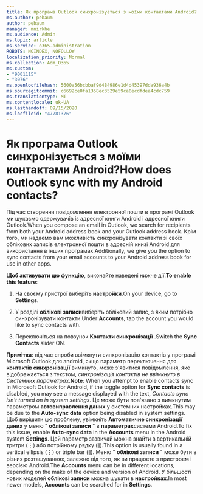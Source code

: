 ```yaml
---
title: Як програма Outlook синхронізується з моїми контактами Android?
ms.author: pebaum
author: pebaum
manager: mnirkhe
ms.audience: Admin
ms.topic: article
ms.service: o365-administration
ROBOTS: NOINDEX, NOFOLLOW
localization_priority: Normal
ms.collection: Adm_O365
ms.custom:
- "9001115"
- "3076"
ms.openlocfilehash: 5600a56bcbbaf9d484986e1d4d45397dda936a4b
ms.sourcegitcommit: c6692ce0fa1358ec3529e59ca0ecdfdea4cdc759
ms.translationtype: MT
ms.contentlocale: uk-UA
ms.lasthandoff: 09/15/2020
ms.locfileid: "47781376"
---
```

# <a name="how-does-outlook-sync-with-my-android-contacts"></a><span data-ttu-id="7df37-102">Як програма Outlook синхронізується з моїми контактами Android?</span><span class="sxs-lookup"><span data-stu-id="7df37-102">How does Outlook sync with my Android contacts?</span></span>

<span data-ttu-id="7df37-103">Під час створення повідомлення електронної пошти в програмі Outlook ми шукаємо одержувачів із адресної книги Android і адресної книги Outlook.</span><span class="sxs-lookup"><span data-stu-id="7df37-103">When you compose an email in Outlook, we search for recipients from both your Android address book and your Outlook address book.</span></span> <span data-ttu-id="7df37-104">Крім того, ми надаємо вам можливість синхронізувати контакти зі своїх облікових записів електронної пошти в адресній книзі Android для використання в інших програмах.</span><span class="sxs-lookup"><span data-stu-id="7df37-104">Additionally, we give you the option to sync contacts from your email accounts to your Android address book for use in other apps.</span></span> 
 
<span data-ttu-id="7df37-105">**Щоб активувати цю функцію**, виконайте наведені нижче дії.</span><span class="sxs-lookup"><span data-stu-id="7df37-105">**To enable this feature**:</span></span>
 
1. <span data-ttu-id="7df37-106">На своєму пристрої виберіть **настройки**.</span><span class="sxs-lookup"><span data-stu-id="7df37-106">On your device, go to **Settings**.</span></span>

2. <span data-ttu-id="7df37-107">У розділі **облікові записи**виберіть обліковий запис, з яким потрібно синхронізувати контакти.</span><span class="sxs-lookup"><span data-stu-id="7df37-107">Under **Accounts**, tap the account you would like to sync contacts with.</span></span>

3. <span data-ttu-id="7df37-108">Переключіться на повзунок **Контакти синхронізації** .</span><span class="sxs-lookup"><span data-stu-id="7df37-108">Switch the **Sync Contacts** slider ON.</span></span>
 
<span data-ttu-id="7df37-109">**Примітка**: під час спроби ввімкнути синхронізацію контактів у програмі Microsoft Outlook для android, якщо параметр переключення для **контактів синхронізації** вимкнуто, може з'явитися повідомлення, яке відображається з текстом, *синхронізація контактів не ввімкнуто в Системних параметрах*.</span><span class="sxs-lookup"><span data-stu-id="7df37-109">**Note**: When you attempt to enable contacts sync in Microsoft Outlook for Android, if the toggle option for **Sync contacts** is disabled, you may see a message displayed with the text, *Contacts sync isn't turned on in system settings*.</span></span> <span data-ttu-id="7df37-110">Це може бути пов'язано з вимкнутим параметром **автовиправлення даних** у системних настройках.</span><span class="sxs-lookup"><span data-stu-id="7df37-110">This may be due to the **Auto-sync data** option being disabled in system settings.</span></span> <span data-ttu-id="7df37-111">Щоб вирішити цю проблему, увімкніть  **Автоматичне синхронізації даних** у меню "  **облікові записи** " в  **параметрах**системи Android.</span><span class="sxs-lookup"><span data-stu-id="7df37-111">To fix this issue, enable  **Auto-sync data** in the  **Accounts** menu in the Android system  **Settings**.</span></span> <span data-ttu-id="7df37-112">Цей параметр зазвичай можна знайти в вертикальній тритри (⋮) або потрійному рядку (⫼).</span><span class="sxs-lookup"><span data-stu-id="7df37-112">This option is usually found in a vertical ellipsis (⋮) or triple bar (⫼).</span></span> <span data-ttu-id="7df37-113">Меню "  **облікові записи** " може бути в різних розташуваннях, залежно від того, як ви працюєте з пристроєм і версією Android.</span><span class="sxs-lookup"><span data-stu-id="7df37-113">The  **Accounts** menu can be in different locations, depending on the make of the device and version of Android.</span></span> <span data-ttu-id="7df37-114">У більшості нових моделей **облікові записи** можна шукати в **настройках**.</span><span class="sxs-lookup"><span data-stu-id="7df37-114">In most newer models, **Accounts** can be searched for in **Settings**.</span></span>